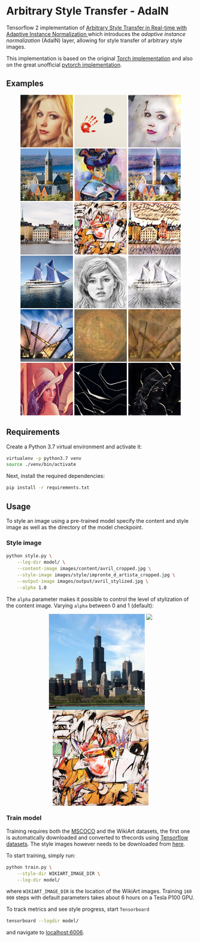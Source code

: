 # Arbitrary Style Transfer - AdaIN

Tensorflow 2 implementation of [Arbitrary Style Transfer in Real-time with Adaptive Instance Normalization ](https://arxiv.org/abs/1703.06868)
which introduces the _adaptive instance normalization_ (AdaIN) layer, allowing for style transfer of arbitrary style images. 

This implementation is based on the original [Torch implementation](https://github.com/xunhuang1995/AdaIN-style)
and also on the great unofficial [pytorch implementation](https://github.com/naoto0804/pytorch-AdaIN).

## Examples

<div align="center">
  <img src="images/content/avril_cropped.jpg" width="140px">
  <img src="images/style/impronte_d_artista_cropped.jpg" width="140px">
  <img src="images/output/avril_stylized.jpg" width="140px">
  
  <img src="images/content/cornell_cropped.jpg" width="140px">
  <img src="images/style/woman_with_hat_matisse_cropped.jpg" width="140px">
  <img src="images/output/cornell_stylized.jpg" width="140px">
</div>
<div align="center">
  <img src="images/content/stockholm_cropped.jpg" width="140px">
  <img src="images/style/ashville_cropped.jpg" width="140px">
  <img src="images/output/stockholm_stylized.jpg" width="140px">
  
  <img src="images/content/sailboat_cropped.jpg" width="140px">
  <img src="images/style/sketch_cropped.png" width="140px">
  <img src="images/output/sailboat_stylized.jpg" width="140px">
</div>
<div align="center">
  <img src="images/content/modern_cropped.jpg" width="140px">
  <img src="images/style/goeritz_cropped.jpg" width="140px">
  <img src="images/output/modern_stylized.jpg" width="140px">
  
  <img src="images/content/lenna_cropped.jpg" width="140px">
  <img src="images/style/en_campo_gris_cropped.jpg" width="140px">
  <img src="images/output/lenna_stylized.jpg" width="140px">
</div>

## Requirements

Create a Python 3.7 virtual environment and activate it:

```bash
virtualenv -p python3.7 venv
source ./venv/bin/activate
```

Next, install the required dependencies:

```bash
pip install -r requirements.txt
```

## Usage

To style an image using a pre-trained model specify the content and style image as well
as the directory of the model checkpoint.

### Style image

```bash
python style.py \
    --log-dir model/ \
    --content-image images/content/avril_cropped.jpg \
    --style-image images/style/impronte_d_artista_cropped.jpg \
    --output-image images/output/avril_stylized.jpg \
    --alpha 1.0
```

The `alpha` parameter makes it possible to control the level of 
stylization of the content image. Varying `alpha` between 0 and 1 (default):

<div align="center">
  <img src="images/content/chicago_cropped.jpg" width="256px" align="top">
  <img src="images/output/chicago_varying_alpha.gif" width="256px" align="top">
  <img src="images/style/ashville_cropped.jpg" width="256px" align="top">
</div>
 

### Train model

Training requires both the [MSCOCO](http://mscoco.org/dataset/#download) and the WikiArt datasets, the first one
is automatically downloaded and converted to tfrecords using [Tensorflow datasets](https://www.tensorflow.org/datasets).
The style images however needs to be downloaded from [here](https://www.kaggle.com/c/painter-by-numbers).

To start training, simply run:

```bash
python train.py \
    --style-dir WIKIART_IMAGE_DIR \
    --log-dir model/
```
where `WIKIART_IMAGE_DIR` is the location of the WikiArt images.
Training `160 000` steps with default parameters takes about 6 hours on a Tesla P100 GPU.

To track metrics and see style progress, start `Tensorboard`

```bash
tensorboard --logdir model/
```

and navigate to [localhost:6006](localhost:6006).


